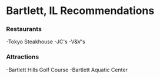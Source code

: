 # Bartlett, IL Recommendations

### Restaurants
-Tokyo Steakhouse
-JC's
-V&V's

### Attractions
-Bartlett Hills Golf Course
-Bartlett Aquatic Center
